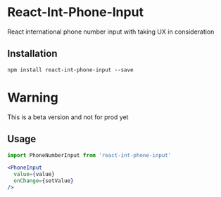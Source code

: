 # React-Int-Phone-Input
React international phone number input with taking UX in consideration


## Installation
```shell-script
npm install react-int-phone-input --save
```

# Warning 
This is a beta version and not for prod yet



## Usage
```jsx
import PhoneNumberInput from 'react-int-phone-input'

<PhoneInput
  value={value} 
  onChange={setValue}
/>
```
